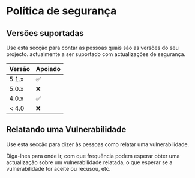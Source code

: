 # Política de segurança

## Versões suportadas

Use esta secção para contar às pessoas quais são as versões do seu projecto.
actualmente a ser suportado com actualizações de segurança.

| Versão | Apoiado |
| ------- | ------------------ |
|  5.1.x    | :white_check_mark: |
|  5.0.x    | :x:                |
|  4.0.x    | :white_check_mark: |
|  < 4.0    | :x:                |

## Relatando uma Vulnerabilidade

Use esta secção para dizer às pessoas como relatar uma vulnerabilidade.

Diga-lhes para onde ir, com que frequência podem esperar obter uma actualização sobre um
vulnerabilidade relatada, o que esperar se a vulnerabilidade for aceite ou
recusou, etc.
